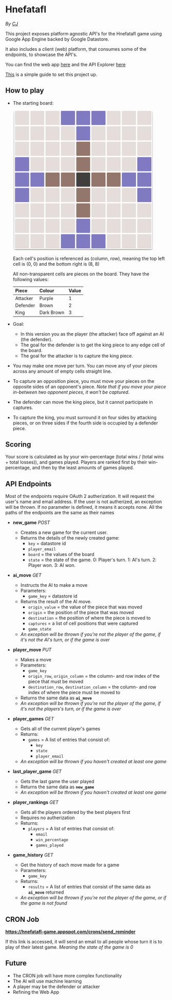 # Hnefatafl

*By [CJ](https://github.com/vssrcj)*

This project exposes platform agnostic API's for the Hnefatafl game using Google App Engine backed by Google Datastore.

It also includes a client (web) platform, that consumes some of the endpoints, to showcase the API's.

You can find the web app [here](https://hnefatafl-game.appspot.com)
and the API Explorer [here](https://hnefatafl-game.appspot.com/_ah/api/explorer)

[This](https://github.com/vssrcj/hnefatafl-game/blob/master/SETUP.md) is a simple guide to set this project up.

## How to play

* The starting board:

   ![Alt text](src/board.png "9x9 cells")

   Each cell's position is referenced as (column, row), meaning the top left cell is (0, 0)
   and the bottom right is (8, 8)

   All non-transparent cells are pieces on the board.  They have the following values:

   Piece | Colour | Value
   --- | --- | ---
   Attacker | Purple | 1
   Defender | Brown | 2
   King | Dark Brown | 3

* Goal:
   * In this version you as the player (the attacker) face off against an AI (the defender).
   * The goal for the defender is to get the king piece to any edge cell of the board.
   * The goal for the attacker is to capture the king piece.

* You may make one move per turn.  You can move any of your pieces across any amount of empty cells straight line.

* To capture an opposition piece, you must move your pieces on the opposite sides of an opponent's piece.
  *Note that if you move your piece in-between two opponent pieces, it won't be captured.*

* The defender can move the king piece, but it cannot participate in captures.

* To capture the king, you must surround it on four sides by attacking pieces, or on three sides if the fourth side is occupied by a defender piece.

## Scoring

Your score is calculated as by your win-percentage (total wins / (total wins + total losses)), and games played.
Players are ranked first by their win-percentage, and then by the least amounts of games played.

## API Endpoints

Most of the endpoints require OAuth 2 autherization.  It will request the user's name and email address.
If the user is not autherized, an exception will be thrown.
If no parameter is defined, it means it accepts none.
All the paths of the endpoints are the same as their names

* **new_game** *POST*
  * Creates a new game for the current user.
  * Returns the details of the newly created game:
    * ```key```           = datastore id
    * ```player_email```
    * ```board```         = the values of the board
    * ```state```         = the state of the game.  0: Player's turn. 1: AI's turn. 2: Player won. 3: AI won.

* **ai_move** *GET*
  * Instructs the AI to make a move
  * Parameters:
    * ```game_key```      = datastore id
  * Returns the result of the AI move.
    * ```origin_value```  = the value of the piece that was moved
    * ```origin```        = the position of the piece that was moved
    * ```destination```   = the position of where the piece is moved to
    * ```captures```      = a list of cell positions that were captured
    * ```game_state```
  *  *An exception will be thrown if you're not the player of the game, if it's not the AI's turn, or if the game is over*

* **player_move** *PUT*
  * Makes a move
  * Parameters:
    * ```game_key```
    * ```origin_row```, ```origin_column``` = the column- and row index of the piece that must be moved
    * ```destination_row```, ```destination_column``` = the column- and row index of where the piece must be moved to
  * Returns the same data as **```ai_move```**
  * *An exception will be thrown if you're not the player of the game, if it's not the players's turn, or if the game is over*

* **player_games** *GET*
  * Gets all of the current player's games
  * Returns:
    * ```games``` = A list of entries that consist of:
      * ```key```
      * ```state```
      * ```player_email```
  *  *An exception will be thrown if you haven't created at least one game*

* **last_player_game** *GET*
  * Gets the last game the user played
  * Returns the same data as **```new_game```**
  * *An exception will be thrown if you haven't created at least one game*

* **player_rankings** *GET*
  * Gets all the players ordered by the best players first
  * Requires no autherization
  * Returns:
    * ```players``` = A list of entries that consist of:
      * ```email```
      * ```win_percentage```
      * ```games_played```

* **game_history** *GET*
  * Get the history of each move made for a game
  * Parameters:
    * ```game_key```
  * Returns:
    * ```results``` = A list of entries that consist of the same data as **```ai_move```** returned
  * *An exception will be thrown if you're not the player of the game, or if the game is not found*

## CRON Job
 **https://hnefatafl-game.appspot.com/crons/send_reminder**

 If this link is accessed, it will send an email to all people whose turn it is to play of their latest game.  *Meaning the state of the game is 0*

## Future

* The CRON job will have more complex functionality
* The AI will use machine learning
* A player may be the defender or attacker
* Refining the Web App
